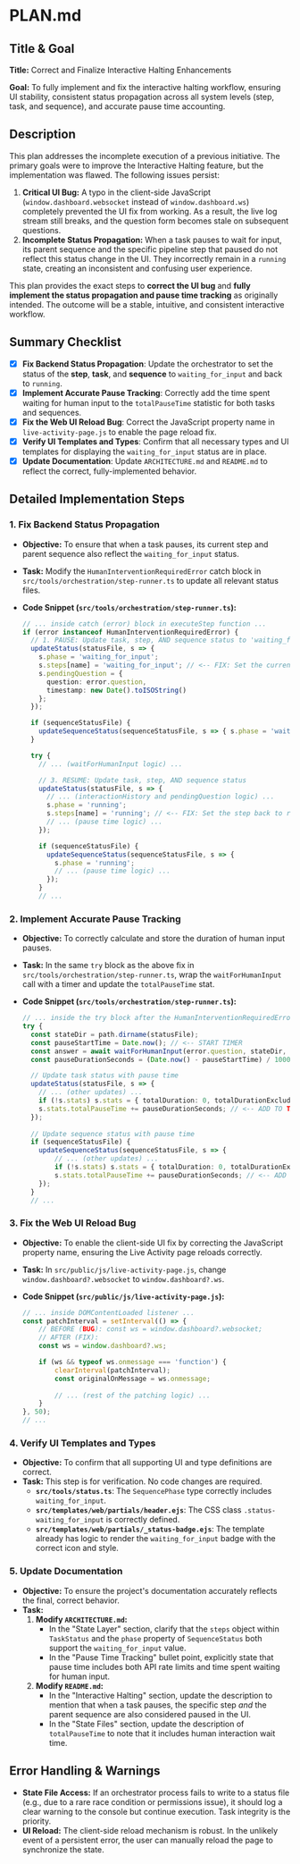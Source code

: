 

# PLAN.md

## Title & Goal

**Title:** Correct and Finalize Interactive Halting Enhancements

**Goal:** To fully implement and fix the interactive halting workflow, ensuring UI stability, consistent status propagation across all system levels (step, task, and sequence), and accurate pause time accounting.

## Description

This plan addresses the incomplete execution of a previous initiative. The primary goals were to improve the Interactive Halting feature, but the implementation was flawed. The following issues persist:

1.  **Critical UI Bug:** A typo in the client-side JavaScript (`window.dashboard.websocket` instead of `window.dashboard.ws`) completely prevented the UI fix from working. As a result, the live log stream still breaks, and the question form becomes stale on subsequent questions.
2.  **Incomplete Status Propagation:** When a task pauses to wait for input, its parent sequence and the specific pipeline step that paused do not reflect this status change in the UI. They incorrectly remain in a `running` state, creating an inconsistent and confusing user experience.

This plan provides the exact steps to **correct the UI bug** and **fully implement the status propagation and pause time tracking** as originally intended. The outcome will be a stable, intuitive, and consistent interactive workflow.

## Summary Checklist

-   [x] **Fix Backend Status Propagation**: Update the orchestrator to set the status of the **step**, **task**, and **sequence** to `waiting_for_input` and back to `running`.
-   [x] **Implement Accurate Pause Tracking**: Correctly add the time spent waiting for human input to the `totalPauseTime` statistic for both tasks and sequences.
-   [x] **Fix the Web UI Reload Bug**: Correct the JavaScript property name in `live-activity-page.js` to enable the page reload fix.
-   [x] **Verify UI Templates and Types**: Confirm that all necessary types and UI templates for displaying the `waiting_for_input` status are in place.
-   [x] **Update Documentation**: Update `ARCHITECTURE.md` and `README.md` to reflect the correct, fully-implemented behavior.

## Detailed Implementation Steps

### 1. Fix Backend Status Propagation

*   **Objective:** To ensure that when a task pauses, its current step and parent sequence also reflect the `waiting_for_input` status.
*   **Task:** Modify the `HumanInterventionRequiredError` catch block in `src/tools/orchestration/step-runner.ts` to update all relevant status files.
*   **Code Snippet (`src/tools/orchestration/step-runner.ts`):**

    ```typescript
    // ... inside catch (error) block in executeStep function ...
    if (error instanceof HumanInterventionRequiredError) {
      // 1. PAUSE: Update task, step, AND sequence status to 'waiting_for_input'
      updateStatus(statusFile, s => {
        s.phase = 'waiting_for_input';
        s.steps[name] = 'waiting_for_input'; // <-- FIX: Set the current step's status
        s.pendingQuestion = { 
          question: error.question, 
          timestamp: new Date().toISOString() 
        };
      });

      if (sequenceStatusFile) {
        updateSequenceStatus(sequenceStatusFile, s => { s.phase = 'waiting_for_input'; });
      }

      try {
        // ... (waitForHumanInput logic) ...

        // 3. RESUME: Update task, step, AND sequence status
        updateStatus(statusFile, s => {
          // ... (interactionHistory and pendingQuestion logic) ...
          s.phase = 'running';
          s.steps[name] = 'running'; // <-- FIX: Set the step back to running
          // ... (pause time logic) ...
        });

        if (sequenceStatusFile) {
          updateSequenceStatus(sequenceStatusFile, s => {
            s.phase = 'running';
            // ... (pause time logic) ...
          });
        }
        // ...
    ```

### 2. Implement Accurate Pause Tracking

*   **Objective:** To correctly calculate and store the duration of human input pauses.
*   **Task:** In the same `try` block as the above fix in `src/tools/orchestration/step-runner.ts`, wrap the `waitForHumanInput` call with a timer and update the `totalPauseTime` stat.
*   **Code Snippet (`src/tools/orchestration/step-runner.ts`):**

    ```typescript
    // ... inside the try block after the HumanInterventionRequiredError catch
    try {
      const stateDir = path.dirname(statusFile);
      const pauseStartTime = Date.now(); // <-- START TIMER
      const answer = await waitForHumanInput(error.question, stateDir, taskId);
      const pauseDurationSeconds = (Date.now() - pauseStartTime) / 1000; // <-- CALCULATE DURATION

      // Update task status with pause time
      updateStatus(statusFile, s => {
        // ... (other updates) ...
        if (!s.stats) s.stats = { totalDuration: 0, totalDurationExcludingPauses: 0, totalPauseTime: 0 };
        s.stats.totalPauseTime += pauseDurationSeconds; // <-- ADD TO TASK PAUSE TIME
      });
      
      // Update sequence status with pause time
      if (sequenceStatusFile) {
        updateSequenceStatus(sequenceStatusFile, s => {
            // ... (other updates) ...
            if (!s.stats) s.stats = { totalDuration: 0, totalDurationExcludingPauses: 0, totalPauseTime: 0, totalTokenUsage: {} };
            s.stats.totalPauseTime += pauseDurationSeconds; // <-- ADD TO SEQUENCE PAUSE TIME
        });
      }
      // ...
    ```

### 3. Fix the Web UI Reload Bug

*   **Objective:** To enable the client-side UI fix by correcting the JavaScript property name, ensuring the Live Activity page reloads correctly.
*   **Task:** In `src/public/js/live-activity-page.js`, change `window.dashboard?.websocket` to `window.dashboard?.ws`.
*   **Code Snippet (`src/public/js/live-activity-page.js`):**

    ```javascript
    // ... inside DOMContentLoaded listener ...
    const patchInterval = setInterval(() => {
        // BEFORE (BUG): const ws = window.dashboard?.websocket;
        // AFTER (FIX):
        const ws = window.dashboard?.ws; 

        if (ws && typeof ws.onmessage === 'function') {
            clearInterval(patchInterval);
            const originalOnMessage = ws.onmessage;
            
            // ... (rest of the patching logic) ...
        }
    }, 50);
    // ...
    ```

### 4. Verify UI Templates and Types

*   **Objective:** To confirm that all supporting UI and type definitions are correct.
*   **Task:** This step is for verification. No code changes are required.
    *   **`src/tools/status.ts`**: The `SequencePhase` type correctly includes `waiting_for_input`.
    *   **`src/templates/web/partials/header.ejs`**: The CSS class `.status-waiting_for_input` is correctly defined.
    *   **`src/templates/web/partials/_status-badge.ejs`**: The template already has logic to render the `waiting_for_input` badge with the correct icon and style.

### 5. Update Documentation

*   **Objective:** To ensure the project's documentation accurately reflects the final, correct behavior.
*   **Task:**
    1.  **Modify `ARCHITECTURE.md`:**
        *   In the "State Layer" section, clarify that the `steps` object within `TaskStatus` and the `phase` property of `SequenceStatus` both support the `waiting_for_input` value.
        *   In the "Pause Time Tracking" bullet point, explicitly state that pause time includes both API rate limits and time spent waiting for human input.
    2.  **Modify `README.md`:**
        *   In the "Interactive Halting" section, update the description to mention that when a task pauses, the specific step *and* the parent sequence are also considered paused in the UI.
        *   In the "State Files" section, update the description of `totalPauseTime` to note that it includes human interaction wait time.

## Error Handling & Warnings

*   **State File Access:** If an orchestrator process fails to write to a status file (e.g., due to a rare race condition or permissions issue), it should log a clear warning to the console but continue execution. Task integrity is the priority.
*   **UI Reload:** The client-side reload mechanism is robust. In the unlikely event of a persistent error, the user can manually reload the page to synchronize the state.